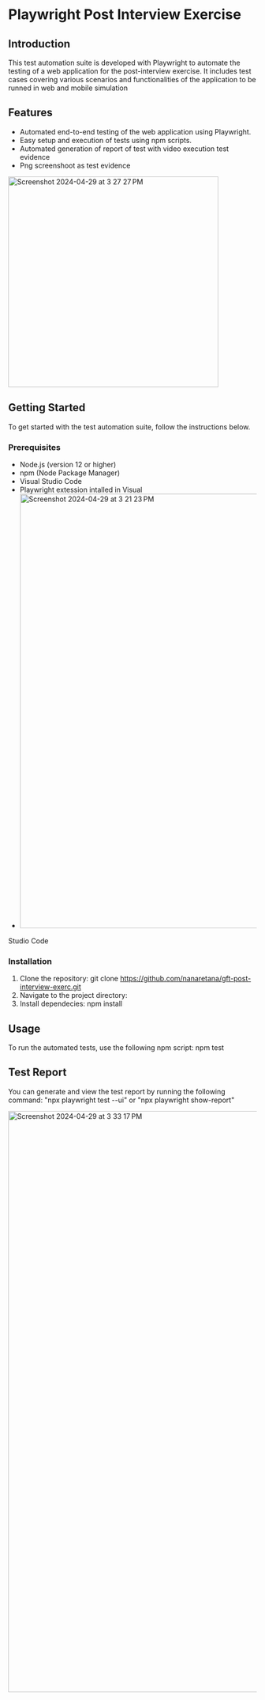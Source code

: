 # Playwright Post Interview Exercise

## Introduction

This test automation suite is developed with Playwright to automate the testing of a web application for the post-interview exercise.
It includes test cases covering various scenarios and functionalities of the application to be runned in web and mobile simulation

## Features

- Automated end-to-end testing of the web application using Playwright.
- Easy setup and execution of tests using npm scripts.
- Automated generation of report of test with video execution test evidence
- Png screenshoot as test evidence
<img width="426" alt="Screenshot 2024-04-29 at 3 27 27 PM" src="https://github.com/nanaretana/gft-post-interview-exerc/assets/168235774/8509ee6e-83fb-4c32-bd39-f566378efc12">



## Getting Started

To get started with the test automation suite, follow the instructions below.

### Prerequisites

- Node.js (version 12 or higher)
- npm (Node Package Manager)
- Visual Studio Code
- Playwright extession intalled in Visual
- <img width="879" alt="Screenshot 2024-04-29 at 3 21 23 PM" src="https://github.com/nanaretana/gft-post-interview-exerc/assets/168235774/09b9c97e-16af-497c-9952-a03ccabc8aab">
 Studio Code
  
 ### Installation

1. Clone the repository: git clone https://github.com/nanaretana/gft-post-interview-exerc.git
2. Navigate to the project directory:
3. Install dependecies: npm install
## Usage
To run the automated tests, use the following npm script:
npm test 

## Test Report
You can generate and view the test report by running the following command:
 "npx playwright test --ui" or "npx playwright show-report"

 
<img width="1176" alt="Screenshot 2024-04-29 at 3 33 17 PM" src="https://github.com/nanaretana/gft-post-interview-exerc/assets/168235774/ae7cd7ba-94df-4dbe-94b0-f1c9dd9e4f41">
